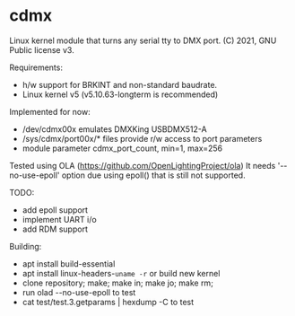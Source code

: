 # cdmx

Linux kernel module that turns any serial tty to DMX port.
(C) 2021, GNU Public license v3.

Requirements: 
- h/w support for BRKINT and non-standard baudrate.
- Linux kernel v5 (v5.10.63-longterm is recommended)

Implemented for now:
- /dev/cdmx00x emulates DMXKing USBDMX512-A
- /sys/cdmx/port00x/* files provide r/w access to port parameters
- module parameter cdmx_port_count, min=1, max=256

Tested using OLA (https://github.com/OpenLightingProject/ola)
It needs '--no-use-epoll' option due using epoll() that is still not supported.

TODO:
- add epoll support
- implement UART i/o
- add RDM support

Building:
- apt install build-essential
- apt install linux-headers-`uname -r` or build new kernel
- clone repository; make; make in; make jo; make rm;
- run olad --no-use-epoll to test
- cat test/test.3.getparams | hexdump -C to test
